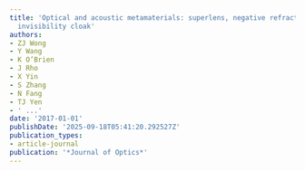 ```yaml
---
title: 'Optical and acoustic metamaterials: superlens, negative refractive index and
  invisibility cloak'
authors:
- ZJ Wong
- Y Wang
- K O’Brien
- J Rho
- X Yin
- S Zhang
- N Fang
- TJ Yen
- ' ...'
date: '2017-01-01'
publishDate: '2025-09-18T05:41:20.292527Z'
publication_types:
- article-journal
publication: '*Journal of Optics*'
---
```

